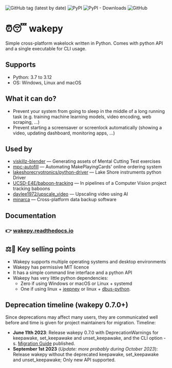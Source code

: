<!-- start before docs link -->
![GitHub tag (latest by date)](https://img.shields.io/github/v/tag/np-8/wakepy)&nbsp;![PyPI](https://img.shields.io/pypi/v/wakepy)&nbsp;![PyPI - Downloads](https://img.shields.io/pypi/dm/wakepy)&nbsp;![GitHub](https://img.shields.io/github/license/np-8/wakepy)

# ⏰😴 wakepy 

  Simple cross-platform wakelock written in Python. Comes with python API and a single executable for CLI usage.


## Supports
- Python: 3.7 to 3.12 
- OS: Windows, Linux and macOS 

## What it can do? 
  - Prevent your system from going to sleep in the middle of a long running task (e.g. training machine learning models, video encoding, web scraping, ...) 
  - Prevent starting a screensaver or screenlock automatically (showing a video, updating dashboard, monitoring apps, ...)
<!-- end before docs link -->



## Used by
- [viskillz-blender](https://github.com/viskillz/viskillz-blender) — Generating assets of Mental Cutting Test exercises
- [mpc-autofill](https://github.com/chilli-axe/mpc-autofill) — Automating MakePlayingCards' online ordering system
- [lakeshorecryotronics/python-driver](https://github.com/lakeshorecryotronics/python-driver) — Lake Shore instruments python Driver
- [UCSD-E4E/baboon-tracking](https://github.com/UCSD-E4E/baboon-tracking) — In pipelines of a Computer Vision project tracking baboons  
- [davlee1972/upscale_video](https://github.com/davlee1972/upscale_video) — Upscaling video using AI 
- [minarca](https://github.com/ikus060/minarca) — Cross-platform data backup software
## Documentation 
### 👉 **[wakepy.readthedocs.io](http://wakepy.readthedocs.io)**
<!-- start after docs link -->
## ⚖️👑 Key selling points
- Wakepy supports multiple operating systems and desktop environments
- Wakepy has permissive MIT licence
- It has a simple command line interface and a python API
- Wakepy has very little python dependencies:
  - Zero if using Windows or macOS or Linux + systemd
  - One if using linux + [jeepney](https://jeepney.readthedocs.io/) or linux + [dbus-python](https://dbus.freedesktop.org/doc/dbus-python/).


## Deprecation timeline (wakepy 0.7.0+) 

Since deprecations may affect many users, they are communicated well before and time is given for project maintainers for migration. Timeline:

- **June 11th 2023**: Release wakepy 0.7.0 with DeprecationWarnings for keepawake, set_keepawake and unset_keepawake, and the CLI option -s. [Migration Guide](https://wakepy.readthedocs.io/en/stable/migration.html) published.
- **September 1st 2023** (*Update: more probably during October 2023*): Release wakepy without the deprecated keepawake, set_keepawake and unset_keepawake; Only new API supported.



<!-- end after docs link -->

